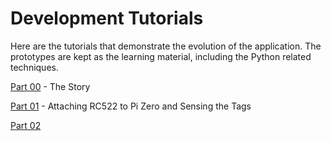 Development Tutorials
=====================

Here are the tutorials that demonstrate the evolution of the application.
The prototypes are kept as the learning material, including the Python related techniques.

[Part 00](tutorials/Story.md) - The Story

[Part 01](tutorials/AttachingRC522toPiZero.md) - Attaching RC522 to Pi Zero and Sensing the Tags

[Part 02](tutorials/MakingItAsynchronous.md)
